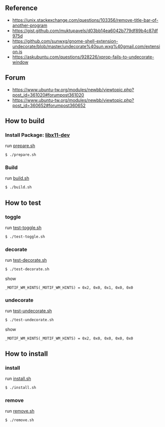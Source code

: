 

## Reference

* https://unix.stackexchange.com/questions/103356/remove-title-bar-of-another-program
* https://gist.github.com/muktupavels/d03bb14ea6042b779df89b4c87df975d
* https://github.com/sunwxg/gnome-shell-extension-undecorate/blob/master/undecorate%40sun.wxg%40gmail.com/extension.js
* https://askubuntu.com/questions/928226/xprop-fails-to-undecorate-window


## Forum

* https://www.ubuntu-tw.org/modules/newbb/viewtopic.php?post_id=361020#forumpost361020
* https://www.ubuntu-tw.org/modules/newbb/viewtopic.php?post_id=360652#forumpost360652


## How to build

### Install Package: [libx11-dev](https://packages.ubuntu.com/bionic/libx11-dev)

run [prepare.sh](prepare.sh)

``` sh
$ ./prepare.sh
```

### Build

run [build.sh](build.sh)

``` sh
$ ./build.sh
```


## How to test

### toggle

run [test-toggle.sh](test-toggle.sh)

``` sh
$ ./test-toggle.sh
```

### decorate

run [test-decorate.sh](test-decorate.sh)

``` sh
$ ./test-decorate.sh
```

show

```
_MOTIF_WM_HINTS(_MOTIF_WM_HINTS) = 0x2, 0x0, 0x1, 0x0, 0x0
```

### undecorate

run [test-undecorate.sh](test-undecorate.sh)

``` sh
$ ./test-undecorate.sh
```

show

```
_MOTIF_WM_HINTS(_MOTIF_WM_HINTS) = 0x2, 0x0, 0x0, 0x0, 0x0
```


## How to install

### install

run [install.sh](install.sh)

``` sh
$ ./install.sh
```

### remove

run [remove.sh](remove.sh)

``` sh
$ ./remove.sh
```
